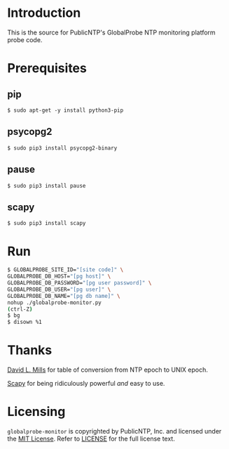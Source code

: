# Introduction

This is the source for PublicNTP's GlobalProbe NTP monitoring platform probe code.

# Prerequisites

## pip

    $ sudo apt-get -y install python3-pip

## psycopg2

    $ sudo pip3 install psycopg2-binary

## pause

    $ sudo pip3 install pause

## scapy

    $ sudo pip3 install scapy

# Run

```bash
$ GLOBALPROBE_SITE_ID="[site code]" \
GLOBALPROBE_DB_HOST="[pg host]" \
GLOBALPROBE_DB_PASSWORD="[pg user password]" \
GLOBALPROBE_DB_USER="[pg user]" \
GLOBALPROBE_DB_NAME="[pg db name]" \
nohup ./globalprobe-monitor.py
(ctrl-Z)
$ bg
$ disown %1
```

# Thanks

[David L. Mills](https://www.eecis.udel.edu/~mills/y2k.html) for table of conversion from NTP epoch to UNIX epoch.

[Scapy](https://scapy.net/) for being ridiculously powerful _and_ easy to use.

# Licensing

`globalprobe-monitor` is copyrighted by PublicNTP, Inc. and licensed under the
[MIT License](https://en.wikipedia.org/wiki/MIT_License). Refer to
[LICENSE](https://github.com/PublicNTP/globalprobe-monitor/blob/master/LICENSE)
for the full license text.

